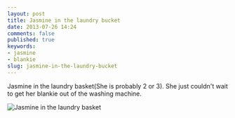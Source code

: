 ```yaml
---
layout: post
title: Jasmine in the laundry bucket
date: 2013-07-26 14:24
comments: false
published: true
keywords:
- jasmine
- blankie
slug: jasmine-in-the-laundry-bucket
---
```

Jasmine in the laundry basket(She is probably 2 or 3).  She just couldn't wait to get her blankie out of the washing machine.

![Jasmine in the laundry basket](http://media.eick.us/media/photographs/2005/2005-05-15/2005-05-15-at-15-32-56.jpg)
